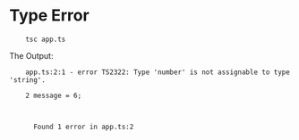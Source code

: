 # Type Error

		tsc app.ts

The Output:

		app.ts:2:1 - error TS2322: Type 'number' is not assignable to type 'string'.

		2 message = 6;
  ~~~~~~~


		Found 1 error in app.ts:2



